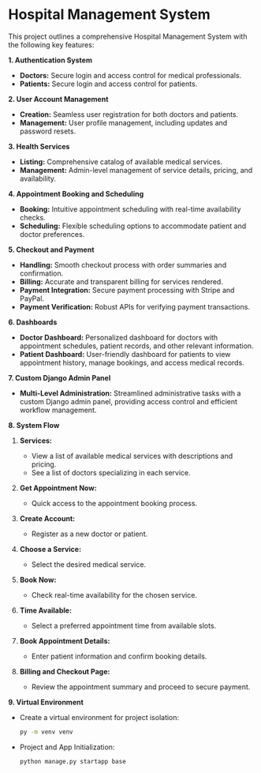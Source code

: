 # Hospital Management System

This project outlines a comprehensive Hospital Management System with the following key features:

**1. Authentication System**

* **Doctors:** Secure login and access control for medical professionals.
* **Patients:** Secure login and access control for patients.

**2. User Account Management**

* **Creation:** Seamless user registration for both doctors and patients.
* **Management:** User profile management, including updates and password resets.

**3. Health Services**

* **Listing:** Comprehensive catalog of available medical services.
* **Management:** Admin-level management of service details, pricing, and availability.

**4. Appointment Booking and Scheduling**

* **Booking:** Intuitive appointment scheduling with real-time availability checks.
* **Scheduling:** Flexible scheduling options to accommodate patient and doctor preferences.

**5. Checkout and Payment**

* **Handling:** Smooth checkout process with order summaries and confirmation.
* **Billing:** Accurate and transparent billing for services rendered.
* **Payment Integration:** Secure payment processing with Stripe and PayPal.
* **Payment Verification:** Robust APIs for verifying payment transactions.

**6. Dashboards**

* **Doctor Dashboard:** Personalized dashboard for doctors with appointment schedules, patient records, and other relevant information.
* **Patient Dashboard:** User-friendly dashboard for patients to view appointment history, manage bookings, and access medical records.

**7. Custom Django Admin Panel**

* **Multi-Level Administration:** Streamlined administrative tasks with a custom Django admin panel, providing access control and efficient workflow management.

**8. System Flow**

1. **Services:**
   * View a list of available medical services with descriptions and pricing.
   * See a list of doctors specializing in each service.

2. **Get Appointment Now:**
   * Quick access to the appointment booking process.

3. **Create Account:**
   * Register as a new doctor or patient.

4. **Choose a Service:**
   * Select the desired medical service.

5. **Book Now:**
   * Check real-time availability for the chosen service.

6. **Time Available:**
   * Select a preferred appointment time from available slots.

7. **Book Appointment Details:**
   * Enter patient information and confirm booking details.

8. **Billing and Checkout Page:**
   * Review the appointment summary and proceed to secure payment.

**9. Virtual Environment**

* Create a virtual environment for project isolation:
   ```bash
   py -m venv venv

* Project and App Initialization:
   ```bash
   python manage.py startapp base